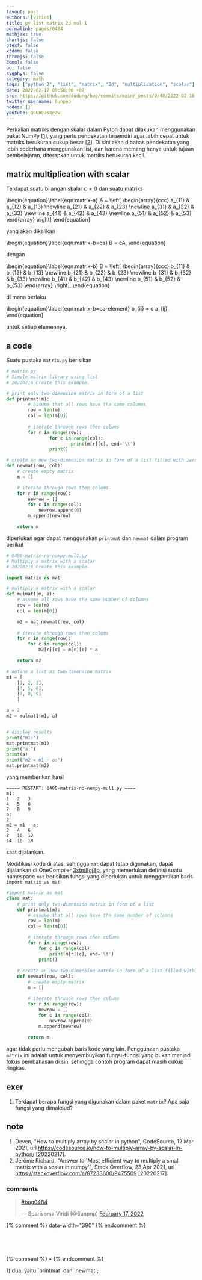 ```yaml
---
layout: post
authors: [viridi]
title: py list matrix 2d mul 1
permalink: pages/0484
mathjax: true
chartjs: false
ptext: false
x3dom: false
threejs: false
3dmol: false
oo: false
svgphys: false
category: math
tags: ["python 3", "list", "matrix", "2d", "multiplication", "scalar"]
date: 2022-02-17 09:56:00 +07
src: https://github.com/dudung/bug/commits/main/_posts/0/48/2022-02-16-py-list-matrix-2d-mul-1.md
twitter_username: 6unpnp
nodes: []
youtube: QCUBCJs8eZw
---
```

Perkalian matriks dengan skalar dalam Pyton dapat dilakukan menggunakan paket NumPy [[1](#r01)], yang perlu pendekatan tersendiri agar lebih cepat untuk matriks berukuran cukup besar [[2](#r02)]. Di sini akan dibahas pendekatan yang lebih sederhana menggunakan list, dan karena memang hanya untuk tujuan pembelajaran, diterapkan untuk matriks berukuran kecil.


## matrix multiplication with scalar
Terdapat suatu bilangan skalar $c \ne 0$ dan suatu matriks

\begin{equation}\label{eqn:matrix-a}
A = \left[
\begin{array}{ccc}
a_{11} & a_{12} & a_{13} \newline
a_{21} & a_{22} & a_{23} \newline
a_{31} & a_{32} & a_{33} \newline
a_{41} & a_{42} & a_{43} \newline
a_{51} & a_{52} & a_{53}
\end{array}
\right]
\end{equation}

yang akan dikalikan

\begin{equation}\label{eqn:matrix-b=ca}
B = cA,
\end{equation}

dengan 

\begin{equation}\label{eqn:matrix-b}
B = \left[
\begin{array}{ccc}
b_{11} & b_{12} & b_{13} \newline
b_{21} & b_{22} & b_{23} \newline
b_{31} & b_{32} & b_{33} \newline
b_{41} & b_{42} & b_{43} \newline
b_{51} & b_{52} & b_{53}
\end{array}
\right],
\end{equation}

di mana berlaku

\begin{equation}\label{eqn:matrix-b=ca-element}
b_{ij} = c a_{ij},
\end{equation}

untuk setiap elemennya.


## a code
Suatu pustaka `matrix.py` berisikan

```python
# matrix.py
# Simple matrix library using list
# 20220216 Create this example.

# print only two-dimension matrix in form of a list
def printmat(m):
		# assume that all rows have the same columns
		row = len(m)
		col = len(m[0])
		
		# iterate through rows then colums
		for r in range(row):
				for c in range(col):
						print(m[r][c], end='\t')
				print()

# create an new two-dimension matrix in form of a list filled with zero
def newmat(row, col):
	# create empty matrix
	m = []

	# iterate through rows then colums
	for r in range(row):
		newrow = []
		for c in range(col):
			newrow.append(0)
		m.append(newrow)

	return m
```

diperlukan agar dapat menggunakan `printmat` dan `newmat` dalam program berikut

```python
# 0480-matrix-no-numpy-mul1.py
# Multiply a matrix with a scalar
# 20220216 Create this example.

import matrix as mat

# multiply a matrix with a scalar
def mulmat1(m, a):
    # assume all rows have the same number of columns
    row = len(m)
    col = len(m[0])

    m2 = mat.newmat(row, col)
    
    # iterate through rows then colums
    for r in range(row):
        for c in range(col):
            m2[r][c] = m[r][c] * a

    return m2

# define a list as two-dimension matrix
m1 = [
    [1, 2, 3],
    [4, 5, 6],
    [7, 8, 9]
    ]

a = 2
m2 = mulmat1(m1, a)


# display results
print("m1:")
mat.printmat(m1)
print("a:")
print(a)
print("m2 = m1 · a:")
mat.printmat(m2)
```

yang memberikan hasil

```batch
===== RESTART: 0480-matrix-no-numpy-mul1.py ====
m1:
1	2	3	
4	5	6	
7	8	9	
a:
2
m2 = m1 · a:
2	4	6	
8	10	12	
14	16	18
```

saat dijalankan.

Modifikasi kode di atas, sehingga `mat` dapat tetap digunakan, dapat dijalankan di OneCompiler [3xtm8gj8p](https://onecompiler.com/python/3xtm8gj8p), yang memerlukan definisi suatu namespace `mat` berisikan fungsi yang diperlukan untuk menggantikan baris `import matrix as mat`

```python
#import matrix as mat
class mat:
	# print only two-dimension matrix in form of a list
	def printmat(m):
		# assume that all rows have the same number of columns
		row = len(m)
		col = len(m[0])

		# iterate through rows then colums
		for r in range(row):
			for c in range(col):
				print(m[r][c], end='\t')
			print()
	
	# create an new two-dimension matrix in form of a list filled with zero
	def newmat(row, col):
		# create empty matrix
		m = []

		# iterate through rows then colums
		for r in range(row):
			newrow = []
			for c in range(col):
				newrow.append(0)
			m.append(newrow)

		return m
```

agar tidak perlu mengubah baris kode yang lain. Penggunaan pustaka `matrix` ini adalah untuk menyembuyikan fungsi-fungsi yang bukan menjadi fokus pembahasan di sini sehingga contoh program dapat masih cukup ringkas.


## exer
1. Terdapat berapa fungsi yang digunakan dalam paket `matrix`? Apa saja fungsi yang dimaksud?


## note
1. <a name="r01"></a>Deven, "How to multiply array by scalar in python", CodeSource, 12 Mar 2021, url <https://codesource.io/how-to-multiply-array-by-scalar-in-python/> [20220217].
2. <a name="r02"></a>Jérôme Richard, "Answer to 'Most efficient way to multiply a small matrix with a scalar in numpy'", Stack Overflow, 23 Apr 2021, url <https://stackoverflow.com/a/67233600/9475509> [20220217].

### comments
<blockquote class="twitter-tweet" data-width="390"><p lang="und" dir="ltr"><a href="https://twitter.com/hashtag/bug0484?src=hash&amp;ref_src=twsrc%5Etfw">#bug0484</a></p>&mdash; Sparisoma Viridi (@6unpnp) <a href="https://twitter.com/6unpnp/status/1494143384055091200?ref_src=twsrc%5Etfw">February 17, 2022</a></blockquote> <script async src="https://platform.twitter.com/widgets.js" charset="utf-8"></script>
{% comment %} data-width="390" {% endcomment %}


## &nbsp;
{% comment %} []() &bull; []() {% endcomment %}


<ans>
1) dua, yaitu `printmat` dan `newmat`; &nbsp;
</ans>
